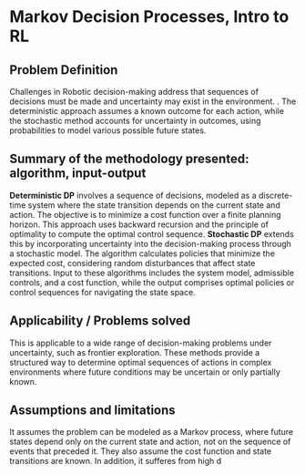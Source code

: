 # Markov Decision Processes, Intro to RL
## Problem Definition
Challenges in Robotic decision-making address that sequences of decisions must be made and uncertainty may exist in the environment. . The deterministic approach assumes a known outcome for each action, while the stochastic method accounts for uncertainty in outcomes, using probabilities to model various possible future states​​.
## Summary of the methodology presented: algorithm, input-output
**Deterministic DP** involves a sequence of decisions, modeled as a discrete-time system where the state transition depends on the current state and action. The objective is to minimize a cost function over a finite planning horizon. This approach uses backward recursion and the principle of optimality to compute the optimal control sequence​​. **Stochastic DP** extends this by incorporating uncertainty into the decision-making process through a stochastic model. The algorithm calculates policies that minimize the expected cost, considering random disturbances that affect state transitions. Input to these algorithms includes the system model, admissible controls, and a cost function, while the output comprises optimal policies or control sequences for navigating the state space​​.
## Applicability / Problems solved
This is applicable to a wide range of decision-making problems under uncertainty, such as frontier exploration. These methods provide a structured way to determine optimal sequences of actions in complex environments where future conditions may be uncertain or only partially known​​.

## Assumptions and limitations
It assumes the problem can be modeled as a Markov process, where future states depend only on the current state and action, not on the sequence of events that preceded it. They also assume the cost function and state transitions are known. In addition, it sufferes from high d
